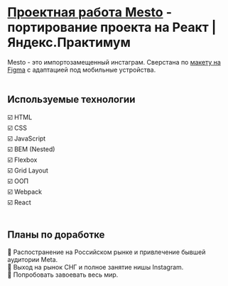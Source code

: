 # [Проектная работа Mesto](https://wskymike.github.io/mesto-react/) - портирование проекта на Реакт | Яндекс.Практимум

Mesto - это импортозамещенный инстаграм. Сверстана по  [макету на Figma](https://www.figma.com/file/2cn9N9jSkmxD84oJik7xL7/JavaScript.-Sprint-4) с адаптацией под мобильные устройства.
<br>
<br>
## Используемые технологии
☑️ HTML<br>
☑️ CSS<br>
☑️ JavaScript<br>
☑️ BEM (Nested)<br>
☑️ Flexbox<br>
☑️ Grid Layout<br>
☑️ ООП<br>
☑️ Webpack<br>
☑️ React
<br>
<br>
## Планы по доработке
🔲 Распостранение на Российском рынке и привлечение бывшей аудитории Meta.<br>
🔲 Выход на рынок СНГ и полное занятие нишы Instagram.<br>
🔲 Попробовать завоевать весь мир.

